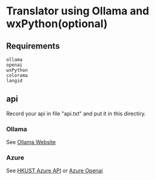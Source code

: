# Translator using Ollama and wxPython(optional)

## Requirements

```
ollama
openai
wxPython
colorama
langid
```

## api

Record your api in file "api.txt" and put it in this directiry.

### Ollama

See [Ollama Website](https://ollama.com/)

### Azure

See [HKUST Azure API](https://hkust.developer.azure-api.net/) or [Azure Openai](https://azure.microsoft.com/en-us/products/ai-services/openai-service)